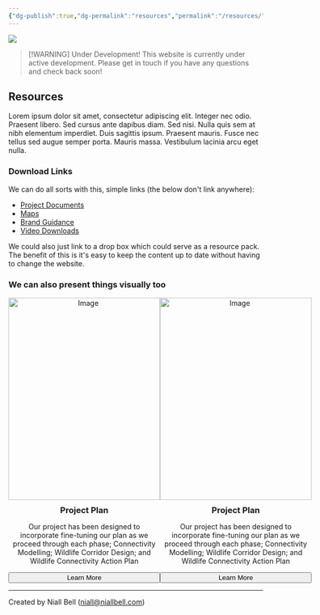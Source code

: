 ```yaml
---
{"dg-publish":true,"dg-permalink":"resources","permalink":"/resources/","title":"Resources","contentClasses":"cards cards-cols-3 cards-cover cards-cover-no-border cards-title-hide-icons","noteIcon":null,"created":"2025-02-20T14:59:49.231-08:00","updated":"2025-02-20T15:23:59.264-08:00"}
---
```


![](https://i.imgur.com/CVDL7Tw.jpeg)

> [!WARNING] Under Development!
> This website is currently under active development. Please get in touch if you have any questions and check back soon!

## Resources

Lorem ipsum dolor sit amet, consectetur adipiscing elit. Integer nec odio. Praesent libero. Sed cursus ante dapibus diam. Sed nisi. Nulla quis sem at nibh elementum imperdiet. Duis sagittis ipsum. Praesent mauris. Fusce nec tellus sed augue semper porta. Mauris massa. Vestibulum lacinia arcu eget nulla. 

### Download Links

We can do all sorts with this, simple links (the below don't link anywhere):

- [Project Documents](https://findingrefuge.vercel.app/resources)
- [Maps](https://findingrefuge.vercel.app/resources)
- [Brand Guidance](https://findingrefuge.vercel.app/resources)
- [Video Downloads](https://findingrefuge.vercel.app/resources)

We could also just link to a drop box which could serve as a resource pack. The benefit of this is it's easy to keep the content up to date without having to change the website.

### We can also present things visually too

<div style="display: flex; justify-content: space-between; align-items: flex-start;">
    <div style="width: 300px; text-align: center; display: flex; flex-direction: column; justify-content: space-between;">
        <img src="https://i.imgur.com/RtgRMzz.png" alt="Image" style="width: 300px; height: 400px;">
        <div>
            <h3 style="margin: 10px 0 0 0;">Project Plan</h3>
            <p>Our project has been designed to incorporate fine-tuning our plan as we proceed through each phase; Connectivity Modelling; Wildlife Corridor Design; and Wildlife Connectivity Action Plan</p>
        </div>
        <button onclick="window.location.href='https://drive.google.com/file/d/1ltDT79Ycq5SdYxyKCFcp7DZF7MeB-DaU/view';">Learn More</button>
    </div>
    <div style="width: 300px; text-align: center; display: flex; flex-direction: column; justify-content: space-between;">
        <img src="https://i.imgur.com/RtgRMzz.png" alt="Image" style="width: 300px; height: 400px;">
        <div>
            <h3 style="margin: 10px 0 0 0;">Project Plan</h3>
            <p>Our project has been designed to incorporate fine-tuning our plan as we proceed through each phase; Connectivity Modelling; Wildlife Corridor Design; and Wildlife Connectivity Action Plan</p>
        </div>
        <button onclick="window.location.href='https://drive.google.com/file/d/1ltDT79Ycq5SdYxyKCFcp7DZF7MeB-DaU/view';">Learn More</button>
    </div>
</div>



---
Created by Niall Bell (niall@niallbell.com)


